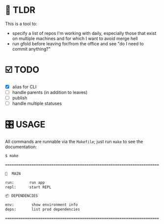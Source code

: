 # 👋 TLDR

This is a tool to:

* specify a list of repos I'm working with daily, especially those that exist on multiple machines and for which I want to avoid merge hell
* run gfold before leaving for/from the office and see "do I need to commit anything?"

# ☑️  TODO

- [x] alias for CLI
- [ ] handle parents (in addition to leaves)
- [ ] publish
- [ ] handle multiple statuses

# 🎛️ USAGE

All commands are runnable via the `Makefile`; just run `make` to see the documentation:
```sh
$ make

======================================================================

🚀  MAIN

run:       run app
repl:      start REPL

📦 DEPENDENCIES

env:        show environment info
deps:       list prod dependencies

======================================================================
```

